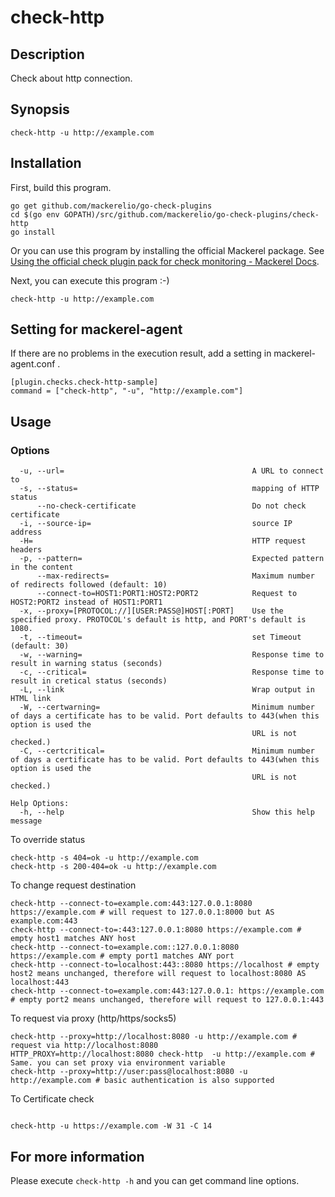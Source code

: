 # check-http

## Description

Check about http connection.

## Synopsis
```
check-http -u http://example.com
```

## Installation

First, build this program.

```
go get github.com/mackerelio/go-check-plugins
cd $(go env GOPATH)/src/github.com/mackerelio/go-check-plugins/check-http
go install
```

Or you can use this program by installing the official Mackerel package. See [Using the official check plugin pack for check monitoring - Mackerel Docs](https://mackerel.io/docs/entry/howto/mackerel-check-plugins).


Next, you can execute this program :-)

```
check-http -u http://example.com
```


## Setting for mackerel-agent

If there are no problems in the execution result, add a setting in mackerel-agent.conf .

```
[plugin.checks.check-http-sample]
command = ["check-http", "-u", "http://example.com"]
```

## Usage
### Options

```
  -u, --url=                                          A URL to connect to
  -s, --status=                                       mapping of HTTP status
      --no-check-certificate                          Do not check certificate
  -i, --source-ip=                                    source IP address
  -H=                                                 HTTP request headers
  -p, --pattern=                                      Expected pattern in the content
      --max-redirects=                                Maximum number of redirects followed (default: 10)
      --connect-to=HOST1:PORT1:HOST2:PORT2            Request to HOST2:PORT2 instead of HOST1:PORT1
  -x, --proxy=[PROTOCOL://][USER:PASS@]HOST[:PORT]    Use the specified proxy. PROTOCOL's default is http, and PORT's default is 1080.
  -t, --timeout=                                      set Timeout (default: 30)
  -w, --warning=                                      Response time to result in warning status (seconds)
  -c, --critical=                                     Response time to result in cretical status (seconds)
  -L, --link                                          Wrap output in HTML link
  -W, --certwarning=                                  Minimum number of days a certificate has to be valid. Port defaults to 443(when this option is used the
                                                      URL is not checked.)
  -C, --certcritical=                                 Minimum number of days a certificate has to be valid. Port defaults to 443(when this option is used the
                                                      URL is not checked.)

Help Options:
  -h, --help                                          Show this help message
```


To override status
```shell
check-http -s 404=ok -u http://example.com
check-http -s 200-404=ok -u http://example.com
```

To change request destination
```shell
check-http --connect-to=example.com:443:127.0.0.1:8080 https://example.com # will request to 127.0.0.1:8000 but AS example.com:443
check-http --connect-to=:443:127.0.0.1:8080 https://example.com # empty host1 matches ANY host
check-http --connect-to=example.com::127.0.0.1:8080 https://example.com # empty port1 matches ANY port
check-http --connect-to=localhost:443::8080 https://localhost # empty host2 means unchanged, therefore will request to localhost:8080 AS localhost:443
check-http --connect-to=example.com:443:127.0.0.1: https://example.com # empty port2 means unchanged, therefore will request to 127.0.0.1:443
```

To request via proxy (http/https/socks5)
```shell
check-http --proxy=http://localhost:8080 -u http://example.com # request via http://localhost:8080
HTTP_PROXY=http://localhost:8080 check-http  -u http://example.com # Same. you can set proxy via environment variable
check-http --proxy=http://user:pass@localhost:8080 -u http://example.com # basic authentication is also supported
```

To Certificate check

```shell

check-http -u https://example.com -W 31 -C 14

```
## For more information

Please execute `check-http -h` and you can get command line options.
